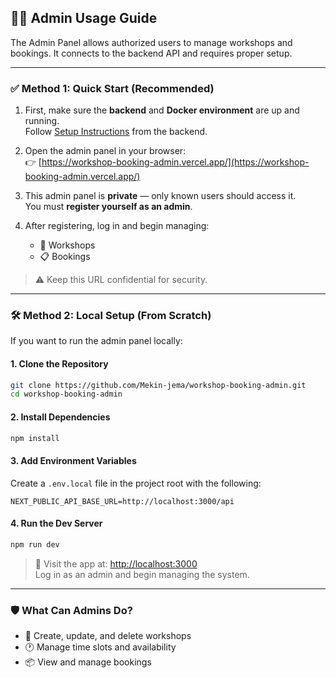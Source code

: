 ## 🧑‍💼 Admin Usage Guide

The Admin Panel allows authorized users to manage workshops and bookings. It connects to the backend API and requires proper setup.

---

### ✅ Method 1: Quick Start (Recommended)

1. First, make sure the **backend** and **Docker environment** are up and running.  
   Follow [Setup Instructions](https://github.com/Mekin-jema/workshop-booking-backend) from the backend.

2. Open the admin panel in your browser:  
   👉 [https://workshop-booking-admin.vercel.app/](https://workshop-booking-admin.vercel.app/)

3. This admin panel is **private** — only known users should access it.  
   You must **register yourself as an admin**.

4. After registering, log in and begin managing:
   - 🔧 Workshops
   - 📋 Bookings

> ⚠️ Keep this URL confidential for security.

---

### 🛠️ Method 2: Local Setup (From Scratch)

If you want to run the admin panel locally:

#### 1. Clone the Repository

```bash
git clone https://github.com/Mekin-jema/workshop-booking-admin.git
cd workshop-booking-admin
```

#### 2. Install Dependencies

```bash
npm install
```

#### 3. Add Environment Variables

Create a `.env.local` file in the project root with the following:

```env
NEXT_PUBLIC_API_BASE_URL=http://localhost:3000/api
```


#### 4. Run the Dev Server

```bash
npm run dev
```

> 🔗 Visit the app at: [http://localhost:3000](http://localhost:3000)  
> Log in as an admin and begin managing the system.

---

### 🛡️ What Can Admins Do?

- 📅 Create, update, and delete workshops
- 🕐 Manage time slots and availability
- 📦 View and manage bookings


